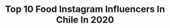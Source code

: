 ---
title: Top 10 Food Instagram Influencers In Chile In 2020
description: >-
  Find top food Instagram influencers in Chile in 2020. Most popular hashtags: #chile #singluten #chocolate #teque.
platform: Instagram
profiles:
  - username: "dr_diegomartin"
    fullname: >-
      Diego Martin 🇨🇱
    location: "Chile"
    followers: 77330
    engagement: 733
    commentsToLikes: 0.015915
    avatar: "https://scontent-lhr8-1.cdninstagram.com/v/t51.2885-19/s320x320/14063463_546129278920570_26208840_a.jpg?_nc_ht=scontent-lhr8-1.cdninstagram.com&_nc_ohc=zaSUkpYrj_0AX-O3ZPd&oh=2570343bf7dc09d80cc69fd3af06eea5&oe=5EB9F915"
    verified: false
    hashtags: "#portrait, #coronavirus, #emprendedores, #dentista"
  - username: "mmarocchino"
    fullname: >-
      ManFashion & Lifestyle
    location: "Chile"
    followers: 317449
    engagement: 233
    commentsToLikes: 0.027073
    avatar: "https://scontent-ams4-1.cdninstagram.com/v/t51.2885-19/s320x320/92242772_504292447115932_7575870711512694784_n.jpg?_nc_ht=scontent-ams4-1.cdninstagram.com&_nc_ohc=nxOGwgxvVeIAX_cDQ3V&oh=6a5bef30ea48bc060e398bcdee04ca88&oe=5EB9A5EF"
    verified: true
    hashtags: "#travel, #famiglia, #love, #men"
  - username: "panchasky"
    fullname: >-
      Francisca Sky
    location: "Chile"
    followers: 170220
    engagement: 1674
    commentsToLikes: 0.012841
    avatar: "https://scontent-ams4-1.cdninstagram.com/v/t51.2885-19/s320x320/83780991_562828521110425_5983814106837155840_n.jpg?_nc_ht=scontent-ams4-1.cdninstagram.com&_nc_ohc=3R7_eJd1sGQAX8bOlw9&oh=996347c48d9a7a9c41eb803116e53209&oe=5EB7ACC1"
    verified: false
    hashtags: "#htcvive, #videojuegos, #ravenclaw, #oculusquest"
  - username: "alvarobarrientosm"
    fullname: >-
      Alvaro Barrientos Montero
    location: "Chile"
    followers: 106355
    engagement: 378
    commentsToLikes: 0.091817
    avatar: "https://scontent-amt2-1.cdninstagram.com/v/t51.2885-19/s320x320/50903786_2297379970519714_6394415540135264256_n.jpg?_nc_ht=scontent-amt2-1.cdninstagram.com&_nc_ohc=-RC-XO0v7S8AX_ai9cc&oh=9a3648f28d8a2356ccda9c1b5159f2be&oe=5EB9E8D9"
    verified: false
    hashtags: "#hamburguesa, #burger, #conservas, #beneficiosparaticonbci"
  - username: "pincampana"
    fullname: >-
      Pin Campana
    location: "Chile"
    followers: 15536
    engagement: 251
    commentsToLikes: 0.136625
    avatar: "https://scontent-lhr8-1.cdninstagram.com/v/t51.2885-19/s320x320/82655182_2652456728177455_3996585970802622464_n.jpg?_nc_ht=scontent-lhr8-1.cdninstagram.com&_nc_ohc=OBl7vHC8_wcAX_cvyEY&oh=141f8de5240af306d0ea9fc2042ec465&oe=5EBBCBA4"
    verified: false
    hashtags: "#amor, #nueces, #naturephotography, #8m"
  - username: "fabysanhueza"
    fullname: >-
      ~ • F  A  B  Y 🌿
    location: "Chile"
    followers: 8509
    engagement: 447
    commentsToLikes: 0.147580
    avatar: "https://scontent-ams4-1.cdninstagram.com/v/t51.2885-19/s320x320/83527126_174712223848800_1985937253548949504_n.jpg?_nc_ht=scontent-ams4-1.cdninstagram.com&_nc_ohc=p8LsWFZ_OLQAX8JBGPo&oh=338987f818b0a6a23d5caf98bfaec11f&oe=5E826EF3"
    verified: false
    hashtags: "#amordemama, #diadeldeporte, #happy, #fitness"
  - username: "mariabelenm"
    fullname: >-
      María Belén🌚
    location: "Chile"
    followers: 5357
    engagement: 608
    commentsToLikes: 0.031543
    avatar: "https://scontent-ams4-1.cdninstagram.com/v/t51.2885-19/s320x320/74645230_565824210630848_8643583543890411520_n.jpg?_nc_ht=scontent-ams4-1.cdninstagram.com&_nc_ohc=R9Y2JdpAxMUAX-W2K2u&oh=dd29e6469d1ca8def3cbd1df26921a92&oe=5EA3A4C7"
    verified: false
    hashtags: "#portra800, #photovogue, #yomequedoencasa"
  - username: "nutralicioso"
    fullname: >-
      Nutralicioso.com 🍓🍃🍎
    location: "Chile"
    followers: 29100
    engagement: 169
    commentsToLikes: 0.054193
    avatar: "https://scontent-ams4-1.cdninstagram.com/v/t51.2885-19/s320x320/43778689_171464073784559_5679549501077979136_n.jpg?_nc_ht=scontent-ams4-1.cdninstagram.com&_nc_ohc=FICTzk_isSwAX82M7a-&oh=26cee3e67b172702125a22f519459499&oe=5E8938AD"
    verified: false
    hashtags: "#naranja, #coronavirus, #healthysnack, #foodie"
  - username: "polinenlacocina"
    fullname: >-
      polinenlacocina
    location: "Chile"
    followers: 81182
    engagement: 126
    commentsToLikes: 0.046075
    avatar: "https://scontent-ams4-1.cdninstagram.com/v/t51.2885-19/s320x320/82672785_468936300653399_7345421823179227136_n.jpg?_nc_ht=scontent-ams4-1.cdninstagram.com&_nc_ohc=fMm4qhC6WlQAX-2ezY3&oh=f13ecf78417dbf06d0c70ad40da77cd0&oe=5EB5855F"
    verified: false
    hashtags: "#recetas, #thefeedfeed, #coronavirus, #recetaparacuarentera"
  - username: "chichos.cl"
    fullname: >-
      Chichos VE CL ®
    location: "Chile"
    followers: 32878
    engagement: 194
    commentsToLikes: 0.285941
    avatar: "https://scontent-ams4-1.cdninstagram.com/v/t51.2885-19/s320x320/62160307_678006635977941_2717498152608333824_n.jpg?_nc_ht=scontent-ams4-1.cdninstagram.com&_nc_ohc=Mw0W2iW6X-EAX_zMKPA&oh=3023ea57d2972bafefd7def2edf08882&oe=5EA7C494"
    verified: false
    hashtags: "#venezolanosporelmundo, #pataconesensantiago, #promochichos, #cabimeras"
---